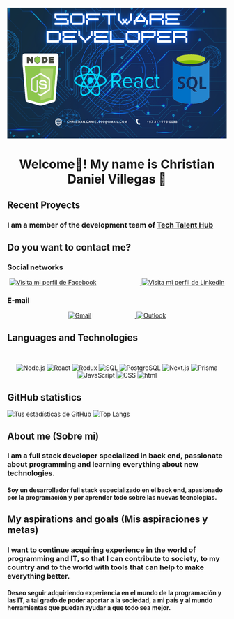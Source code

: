 <p align="center">
    <img src="./software%20developer%20Normal.png" alt="Presentación" width="700" height="300"/>
</p>
<center><h1>Welcome👋! My name is Christian Daniel Villegas 🌟</h1></center>

## Recent Proyects

### I am a member of the development team of [Tech Talent Hub](https://tech-talent-hub-actual-git-develop-equipo3henry.vercel.app/)

## Do you want to contact me?

### Social networks
<p align="center">
    <a href="https://www.facebook.com/christiandaniel.villegas">
        <img src="https://logodownload.org/wp-content/uploads/2014/09/facebook-logo-3-1.png" alt="Visita mi perfil de Facebook" width="50" height="50" style="margin-right: 100px;">
    </a>
    <a href="https://www.linkedin.com/in/christian-daniel-villegas-uma%C3%B1a-755097252/">
        <img src="https://businessyield.com/wp-content/uploads/2022/10/LinkedIn-Logo.png" alt="Visita mi perfil de LinkedIn" width="50" height="50">
    </a>
</p>

### E-mail

<p align="center">
    <a href="mailto:christian.daniel999@gmail.com">
        <img src="https://upload.wikimedia.org/wikipedia/commons/thumb/7/7e/Gmail_icon_%282020%29.svg/320px-Gmail_icon_%282020%29.svg.png" alt="Gmail" width="50" height="50" style="margin-right: 100px;">
    </a>
    <a href="mailto:christi-an999@hotmail.es">
        <img src="https://upload.wikimedia.org/wikipedia/commons/thumb/f/f7/Microsoft_Outlook_2013-2019_logo.svg/1200px-Microsoft_Outlook_2013-2019_logo.svg.png" alt="Outlook" width="50" height="50">
    </a>
</p>

## Languages ​​and Technologies
<br/>
<p align="center">
  <img src="https://cdn.worldvectorlogo.com/logos/nodejs-icon.svg" alt="Node.js" width="50" height="50" />
  <img src="https://miro.medium.com/v2/resize:fit:391/0*pOWGeij3YQtz7058.png" alt="React" width="50" height="50" />
  <img src="https://cdn.worldvectorlogo.com/logos/redux.svg" alt="Redux" width="50" height="50" />
  <img src="https://www.tec-innova.mx/wp-content/uploads/2021/12/Imagen1.png" alt="SQL" width="50" height="50" />
  <img src="https://cdn.worldvectorlogo.com/logos/postgresql.svg" alt="PostgreSQL" width="50" height="50" />
  <img src="https://media.graphassets.com/VKHHNvEETYqZRkqgjybc" alt="Next.js" width="50" height="50" />
  <img src="https://d2eip9sf3oo6c2.cloudfront.net/tags/images/000/001/287/square_480/prismaHD.png" alt="Prisma" width="50" height="50" />
  <img src="https://cdn.alvarofontela.com/wp-content/uploads/optimizarjscss4.png" alt="JavaScript" width="50" height="50" />
  <img src="https://upload.wikimedia.org/wikipedia/commons/thumb/6/62/CSS3_logo.svg/2048px-CSS3_logo.svg.png" alt="CSS" width="50" height="50" />
  <img src="https://cdn-icons-png.flaticon.com/512/732/732212.png" alt="html" width="50" height="50" />
</p>

## GitHub statistics

![Tus estadísticas de GitHub](https://github-readme-stats.vercel.app/api/?username=Blessed0314&count_private=true&show_icons=true&theme=default)
![Top Langs](https://github-readme-stats.vercel.app/api/top-langs/?username=Blessed0314&layout=compact&langs_count=6)

## About me (Sobre mi)
### I am a full stack developer specialized in back end, passionate about programming and learning everything about new technologies.
#### Soy un desarrollador full stack especializado en el back end, apasionado por la programación y por aprender todo sobre las nuevas tecnologias.

## My aspirations and goals (Mis aspiraciones y metas)
### I want to continue acquiring experience in the world of programming and IT, so that I can contribute to society, to my country and to the world with tools that can help to make everything better.
#### Deseo seguir adquiriendo experiencia en el mundo de la programación y las IT, a tal grado de poder aportar a la sociedad, a mi país y al mundo herramientas que puedan ayudar a que todo sea mejor.
